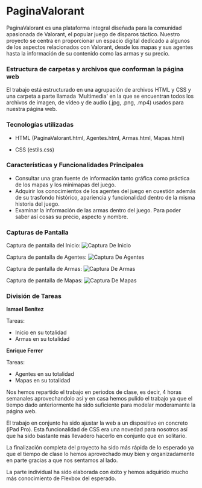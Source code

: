 # PaginaValorant

PaginaValorant es una plataforma integral diseñada para la comunidad apasionada de Valorant, el popular juego de disparos táctico. Nuestro proyecto se centra en proporcionar un espacio digital dedicado a algunos de los aspectos relacionados con Valorant, desde los mapas y sus agentes hasta la información de su contenido como las armas y su precio.

### Estructura de carpetas y archivos que conforman la página web

El trabajo está estructurado en una agrupación de archivos HTML y CSS y una carpeta a parte llamada 'Multimedia' en la que se encuentran todos los archivos de imagen, de vídeo y de audio (.jpg, .png, .mp4) usados para nuestra página web.

### Tecnologías utilizadas

- HTML (PaginaValorant.html, Agentes.html, Armas.html, Mapas.html)

- CSS (estils.css)

### Características y Funcionalidades Principales

- Consultar una gran fuente de información tanto gráfica como práctica de los mapas y los minimapas del juego.
- Adquirir los conocimientos de los agentes del juego en cuestión además de su trasfondo histórico, apariencia y funcionalidad dentro de la misma historia del juego.
- Examinar la información de las armas dentro del juego. Para poder saber así cosas su precio, aspecto y nombre.

### Capturas de Pantalla

Captura de pantalla del Inicio:
![Captura De Inicio](/Multimedia/capturamarkdown1.png)

Captura de pantalla de Agentes:
![Captura De Agentes](/Multimedia/capturamarkdown2.png)

Captura de pantalla de Armas:
![Captura De Armas](/Multimedia/capturamarkdown3.png)

Captura de pantalla de Mapas:
![Captura De Mapas](capturamarkdown4.png)


### División de Tareas

**Ismael Benítez**

Tareas:
- Inicio en su totalidad
-  Armas en su totalidad

**Enrique Ferrer**

Tareas:
- Agentes en su totalidad
- Mapas en su totalidad


Nos hemos repartido el trabajo en periodos de clase, es decir, 4 horas semanales aprovechandolo así y en casa hemos pulido el trabajo ya que el tiempo dado anteriormente ha sido suficiente para modelar moderamante la página web.

El trabajo en conjunto ha sido ajustar la web a un dispositivo en concreto (iPad Pro). Esta funcionalidad de CSS era una novedad para nosotros así que ha sido bastante más llevadero hacerlo en conjunto que en solitario.

La finalización completa del proyecto ha sido más rápida de lo esperado ya que el tiempo de clase lo hemos aprovechado muy bien y organizadamente en parte gracias a que nos sentamos al lado.

La parte individual ha sido elaborada con éxito y hemos adquirido mucho más conocimiento de Flexbox del esperado.
